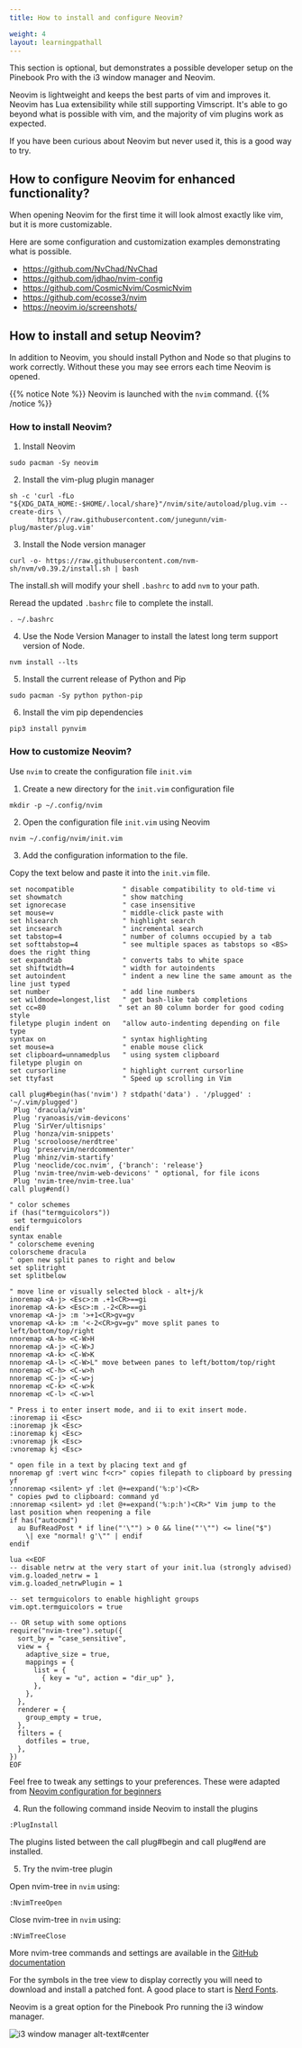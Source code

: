 ```yaml
---
title: How to install and configure Neovim?

weight: 4
layout: learningpathall
---
```


This section is optional, but demonstrates a possible developer setup on the Pinebook Pro with the i3 window manager and Neovim. 

Neovim is lightweight and keeps the best parts of vim and improves it. Neovim has Lua extensibility while still supporting Vimscript. It's able to go beyond what is possible with vim, and the majority of vim plugins work as expected. 

If you have been curious about Neovim but never used it, this is a good way to try.

## How to configure Neovim for enhanced functionality?

When opening Neovim for the first time it will look almost exactly like vim, but it is more customizable.  

Here are some configuration and customization examples demonstrating what is possible. 

* https://github.com/NvChad/NvChad
* https://github.com/jdhao/nvim-config
* https://github.com/CosmicNvim/CosmicNvim
* https://github.com/ecosse3/nvim
* https://neovim.io/screenshots/

## How to install and setup Neovim?

In addition to Neovim, you should install Python and Node so that plugins to work correctly. Without these you may see errors each time Neovim is opened.

{{% notice Note %}}
Neovim is launched with the `nvim` command.
{{% /notice %}}

### How to install Neovim?

1. Install Neovim

```console
sudo pacman -Sy neovim
```

2. Install the vim-plug plugin manager

```console
sh -c 'curl -fLo "${XDG_DATA_HOME:-$HOME/.local/share}"/nvim/site/autoload/plug.vim --create-dirs \
       https://raw.githubusercontent.com/junegunn/vim-plug/master/plug.vim'
```

3. Install the Node version manager

```console
curl -o- https://raw.githubusercontent.com/nvm-sh/nvm/v0.39.2/install.sh | bash
```

The install.sh will modify your shell `.bashrc` to add `nvm` to your path.

Reread the updated `.bashrc` file to complete the install.

```console
. ~/.bashrc
```

4. Use the Node Version Manager to install the latest long term support version of Node. 

```console
nvm install --lts
```

5.  Install the current release of Python and Pip

```console
sudo pacman -Sy python python-pip
```

6. Install the vim pip dependencies

```console
pip3 install pynvim
```

### How to customize Neovim?

Use `nvim` to create the configuration file `init.vim`

1. Create a new directory for the `init.vim` configuration file

```console
mkdir -p ~/.config/nvim
```

2. Open the configuration file `init.vim` using Neovim

```console
nvim ~/.config/nvim/init.vim
```

3. Add the configuration information to the file. 

Copy the text below and paste it into the `init.vim` file. 

```console
set nocompatible            " disable compatibility to old-time vi
set showmatch               " show matching 
set ignorecase              " case insensitive 
set mouse=v                 " middle-click paste with 
set hlsearch                " highlight search 
set incsearch               " incremental search
set tabstop=4               " number of columns occupied by a tab 
set softtabstop=4           " see multiple spaces as tabstops so <BS> does the right thing
set expandtab               " converts tabs to white space
set shiftwidth=4            " width for autoindents
set autoindent              " indent a new line the same amount as the line just typed
set number                  " add line numbers
set wildmode=longest,list   " get bash-like tab completions
set cc=80                  " set an 80 column border for good coding style
filetype plugin indent on   "allow auto-indenting depending on file type
syntax on                   " syntax highlighting
set mouse=a                 " enable mouse click
set clipboard=unnamedplus   " using system clipboard
filetype plugin on
set cursorline              " highlight current cursorline
set ttyfast                 " Speed up scrolling in Vim

call plug#begin(has('nvim') ? stdpath('data') . '/plugged' : '~/.vim/plugged')
 Plug 'dracula/vim'
 Plug 'ryanoasis/vim-devicons'
 Plug 'SirVer/ultisnips'
 Plug 'honza/vim-snippets'
 Plug 'scrooloose/nerdtree'
 Plug 'preservim/nerdcommenter'
 Plug 'mhinz/vim-startify'
 Plug 'neoclide/coc.nvim', {'branch': 'release'}
 Plug 'nvim-tree/nvim-web-devicons' " optional, for file icons
 Plug 'nvim-tree/nvim-tree.lua'
call plug#end()

" color schemes
if (has("termguicolors"))
 set termguicolors
endif
syntax enable
" colorscheme evening
colorscheme dracula
" open new split panes to right and below
set splitright
set splitbelow

" move line or visually selected block - alt+j/k
inoremap <A-j> <Esc>:m .+1<CR>==gi
inoremap <A-k> <Esc>:m .-2<CR>==gi
vnoremap <A-j> :m '>+1<CR>gv=gv
vnoremap <A-k> :m '<-2<CR>gv=gv" move split panes to left/bottom/top/right
nnoremap <A-h> <C-W>H
nnoremap <A-j> <C-W>J
nnoremap <A-k> <C-W>K
nnoremap <A-l> <C-W>L" move between panes to left/bottom/top/right
nnoremap <C-h> <C-w>h
nnoremap <C-j> <C-w>j
nnoremap <C-k> <C-w>k
nnoremap <C-l> <C-w>l

" Press i to enter insert mode, and ii to exit insert mode.
:inoremap ii <Esc>
:inoremap jk <Esc>
:inoremap kj <Esc>
:vnoremap jk <Esc>
:vnoremap kj <Esc>

" open file in a text by placing text and gf
nnoremap gf :vert winc f<cr>" copies filepath to clipboard by pressing yf
:nnoremap <silent> yf :let @+=expand('%:p')<CR>
" copies pwd to clipboard: command yd
:nnoremap <silent> yd :let @+=expand('%:p:h')<CR>" Vim jump to the last position when reopening a file
if has("autocmd")
  au BufReadPost * if line("'\"") > 0 && line("'\"") <= line("$")
    \| exe "normal! g'\"" | endif
endif

lua <<EOF
-- disable netrw at the very start of your init.lua (strongly advised)
vim.g.loaded_netrw = 1
vim.g.loaded_netrwPlugin = 1

-- set termguicolors to enable highlight groups
vim.opt.termguicolors = true

-- OR setup with some options
require("nvim-tree").setup({
  sort_by = "case_sensitive",
  view = {
    adaptive_size = true,
    mappings = {
      list = {
        { key = "u", action = "dir_up" },
      },
    },
  },
  renderer = {
    group_empty = true,
  },
  filters = {
    dotfiles = true,
  },
})
EOF
```

Feel free to tweak any settings to your preferences. These were adapted from [Neovim configuration for beginners](https://medium.com/geekculture/neovim-configuration-for-beginners-b2116dbbde84)

4. Run the following command inside Neovim to install the plugins

```console
:PlugInstall
```

The plugins listed between the call plug#begin and call plug#end are installed.

5. Try the nvim-tree plugin

Open nvim-tree in `nvim` using:

```console
:NvimTreeOpen
```

Close nvim-tree in `nvim` using:

```console
:NVimTreeClose
```

More nvim-tree commands and settings are available in the [GitHub documentation](https://github.com/nvim-tree/nvim-tree.lua/blob/master/doc/nvim-tree-lua.txt)

For the symbols in the tree view to display correctly you will need to download and install a patched font. 
A good place to start is [Nerd Fonts](https://github.com/ryanoasis/nerd-fonts).

Neovim is a great option for the Pinebook Pro running the i3 window manager. 

![i3 window manager  alt-text#center](i3.jpg)
